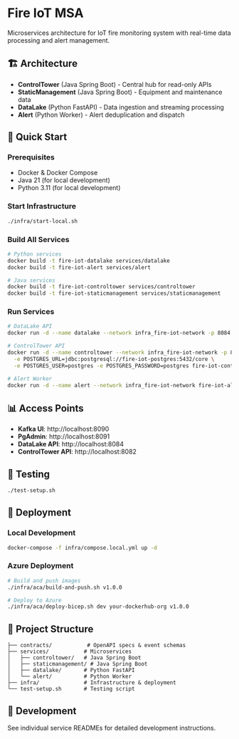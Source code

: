 # Fire IoT MSA

Microservices architecture for IoT fire monitoring system with real-time data processing and alert management.

## 🏗️ Architecture

- **ControlTower** (Java Spring Boot) - Central hub for read-only APIs
- **StaticManagement** (Java Spring Boot) - Equipment and maintenance data
- **DataLake** (Python FastAPI) - Data ingestion and streaming processing
- **Alert** (Python Worker) - Alert deduplication and dispatch

## 🚀 Quick Start

### Prerequisites

- Docker & Docker Compose
- Java 21 (for local development)
- Python 3.11 (for local development)

### Start Infrastructure

```bash
./infra/start-local.sh
```

### Build All Services

```bash
# Python services
docker build -t fire-iot-datalake services/datalake
docker build -t fire-iot-alert services/alert

# Java services
docker build -t fire-iot-controltower services/controltower
docker build -t fire-iot-staticmanagement services/staticmanagement
```

### Run Services

```bash
# DataLake API
docker run -d --name datalake --network infra_fire-iot-network -p 8084:8080 fire-iot-datalake

# ControlTower API
docker run -d --name controltower --network infra_fire-iot-network -p 8082:8080 \
  -e POSTGRES_URL=jdbc:postgresql://fire-iot-postgres:5432/core \
  -e POSTGRES_USER=postgres -e POSTGRES_PASSWORD=postgres fire-iot-controltower

# Alert Worker
docker run -d --name alert --network infra_fire-iot-network fire-iot-alert
```

## 📊 Access Points

- **Kafka UI**: http://localhost:8090
- **PgAdmin**: http://localhost:8091
- **DataLake API**: http://localhost:8084
- **ControlTower API**: http://localhost:8082

## 🧪 Testing

```bash
./test-setup.sh
```

## 🚀 Deployment

### Local Development

```bash
docker-compose -f infra/compose.local.yml up -d
```

### Azure Deployment

```bash
# Build and push images
./infra/aca/build-and-push.sh v1.0.0

# Deploy to Azure
./infra/aca/deploy-bicep.sh dev your-dockerhub-org v1.0.0
```

## 📁 Project Structure

```
├── contracts/           # OpenAPI specs & event schemas
├── services/           # Microservices
│   ├── controltower/   # Java Spring Boot
│   ├── staticmanagement/ # Java Spring Boot
│   ├── datalake/       # Python FastAPI
│   └── alert/          # Python Worker
├── infra/              # Infrastructure & deployment
└── test-setup.sh       # Testing script
```

## 🔧 Development

See individual service READMEs for detailed development instructions.
